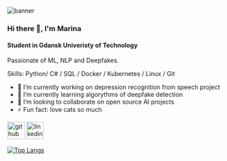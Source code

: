 ![banner](https://github.com/MarinaGalanina/MarinaGalanina/assets/100734139/5faee6ef-cf75-4d96-9042-9e281713fc8e)


### Hi there 👋, I'm Marina
#### Student in Gdansk Univeristy of Technology
Passionate of ML, NLP and Deepfakes.

Skills: Python/ C# / SQL / Docker / Kubernetes / Linux / Git

- 🔭 I’m currently working on depression recognition from speech project
- 🌱 I’m currently learning algorythms of deepfake detection 
- 👯 I’m looking to collaborate on open source AI projects 
- ⚡ Fun fact: love cats so much 


[<img src='https://cdn.jsdelivr.net/npm/simple-icons@3.0.1/icons/github.svg' alt='github' height='40'>](https://github.com/MarinaGalanina)  [<img src='https://cdn.jsdelivr.net/npm/simple-icons@3.0.1/icons/linkedin.svg' alt='linkedin' height='40'>](https://www.linkedin.com/in/https://www.linkedin.com/in/marina-galanina//)  

[![Top Langs](https://github-readme-stats.vercel.app/api/top-langs/?username=MarinaGalanina)](https://github.com/anuraghazra/github-readme-stats)

